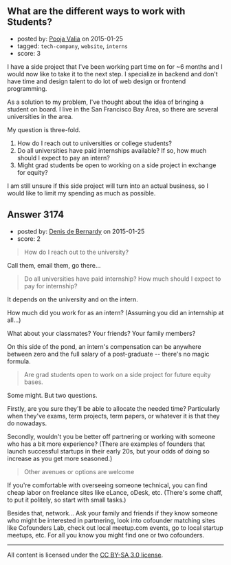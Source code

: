 ## What are the different ways to work with Students?

- posted by: [Pooja Valia](https://stackexchange.com/users/5670345/pooja-valia) on 2015-01-25
- tagged: `tech-company`, `website`, `interns`
- score: 3

I have a side project that I've been working part time on for ~6 months and I would now like to take it to the next step. I specialize in backend and don't have time and design talent to do lot of web design or frontend programming. 

As a solution to my problem, I've thought about the idea of bringing a student on board. I live in the San Francisco Bay Area, so there are several universities in the area.

My question is three-fold.

1. How do I reach out to universities or college students?
2. Do all universities have paid internships available? If so, how much should I expect to pay an intern?
3. Might grad students be open to working on a side project in exchange for equity?

I am still unsure if this side project will turn into an actual business, so I would like to limit my spending as much as possible.


## Answer 3174

- posted by: [Denis de Bernardy](https://stackexchange.com/users/182468/denis-de-bernardy) on 2015-01-25
- score: 2

> How do I reach out to the university?

Call them, email them, go there...

> Do all universities have paid internship? How much should I expect to pay for internship?

It depends on the university and on the intern.

How much did you work for as an intern? (Assuming you did an internship at all...)

What about your classmates? Your friends? Your family members?

On this side of the pond, an intern's compensation can be anywhere between zero and the full salary of a post-graduate -- there's no magic formula.

> Are grad students open to work on a side project for future equity bases.

Some might. But two questions.

Firstly, are you sure they'll be able to allocate the needed time? Particularly when they've exams, term projects, term papers, or whatever it is that they do nowadays.

Secondly, wouldn't you be better off partnering or working with someone who has a bit more experience? (There are examples of founders that launch successful startups in their early 20s, but your odds of doing so increase as you get more seasoned.)

> Other avenues or options are welcome

If you're comfortable with overseeing someone technical, you can find cheap labor on freelance sites like eLance, oDesk, etc. (There's some chaff, to put it politely, so start with small tasks.)

Besides that, network... Ask your family and friends if they know someone who might be interested in partnering, look into cofounder matching sites like Cofounders Lab, check out local meetup.com events, go to local startup meetups, etc. For all you know you might find one or two cofounders.



---

All content is licensed under the [CC BY-SA 3.0 license](https://creativecommons.org/licenses/by-sa/3.0/).
